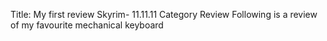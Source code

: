 Title: My first review
Skyrim- 11.11.11
Category Review
Following is a review of my favourite mechanical keyboard
